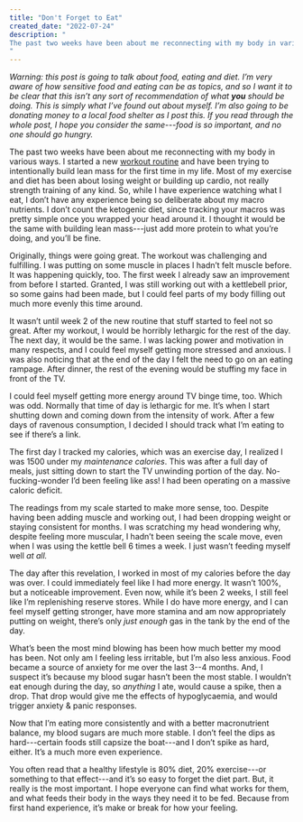 ```yaml
---
title: "Don't Forget to Eat"
created_date: "2022-07-24"
description: "
The past two weeks have been about me reconnecting with my body in various ways. I started a new workout routine and have been trying to intentionally build lean mass for the first time in my life. Most of my exercise and diet has been about losing weight or building up cardio, not really strength training of any kind. So, while I have experience watching what I eat, I don’t have any experience being so deliberate about my macro nutrients. I don’t count the ketogenic diet, since tracking your macros was pretty simple once you wrapped your head around it. I thought it would be the same with building lean mass---just add more protein to what you’re doing, and you’ll be fine.
"
---
```


_Warning: this post is going to talk about food, eating and diet. I’m very aware of how sensitive food and eating can be as topics, and so I want it to be clear that this isn’t any sort of recommendation of what **you** should be doing. This is simply what I’ve found out about myself. I’m also going to be donating money to a local food shelter as I post this. If you read through the whole post, I hope you consider the same---food is so important, and no one should go hungry._

The past two weeks have been about me reconnecting with my body in various ways. I started a new [workout routine](https://www.reddit.com/r/bodyweightfitness/wiki/kb/recommended_routine/) and have been trying to intentionally build lean mass for the first time in my life. Most of my exercise and diet has been about losing weight or building up cardio, not really strength training of any kind. So, while I have experience watching what I eat, I don’t have any experience being so deliberate about my macro nutrients. I don’t count the ketogenic diet, since tracking your macros was pretty simple once you wrapped your head around it. I thought it would be the same with building lean mass---just add more protein to what you’re doing, and you’ll be fine.

Originally, things were going great. The workout was challenging and fulfilling. I was putting on some muscle in places I hadn’t felt muscle before. It was happening quickly, too. The first week I already saw an improvement from before I started. Granted, I was still working out with a kettlebell prior, so some gains had been made, but I could feel parts of my body filling out much more evenly this time around.

It wasn’t until week 2 of the new routine that stuff started to feel not so great. After my workout, I would be horribly lethargic for the rest of the day. The next day, it would be the same. I was lacking power and motivation in many respects, and I could feel myself getting more stressed and anxious. I was also noticing that at the end of the day I felt the need to go on an eating rampage. After dinner, the rest of the evening would be stuffing my face in front of the TV.

I could feel myself getting more energy around TV binge time, too. Which was odd. Normally that time of day is lethargic for me. It’s when I start shutting down and coming down from the intensity of work. After a few days of ravenous consumption, I decided I should track what I’m eating to see if there’s a link.

The first day I tracked my calories, which was an exercise day, I realized I was 1500 under my _maintenance calories_. This was after a full day of meals, just sitting down to start the TV unwinding portion of the day. No-fucking-wonder I’d been feeling like ass! I had been operating on a massive caloric deficit.

The readings from my scale started to make more sense, too. Despite having been adding muscle and working out, I had been dropping weight or staying consistent for months. I was scratching my head wondering why, despite feeling more muscular, I hadn’t been seeing the scale move, even when I was using the kettle bell 6 times a week. I just wasn’t feeding myself well _at all._

The day after this revelation, I worked in most of my calories before the day was over. I could immediately feel like I had more energy. It wasn’t 100%, but a noticeable improvement. Even now, while it’s been 2 weeks, I still feel like I’m replenishing reserve stores. While I do have more energy, and I can feel myself getting stronger, have more stamina and am now appropriately putting on weight, there’s only _just enough_ gas in the tank by the end of the day.

What’s been the most mind blowing has been how much better my mood has been. Not only am I feeling less irritable, but I’m also less anxious. Food became a source of anxiety for me over the last 3--4 months. And, I suspect it’s because my blood sugar hasn’t been the most stable. I wouldn’t eat enough during the day, so _anything_ I ate, would cause a spike, then a drop. That drop would give me the effects of hypoglycaemia, and would trigger anxiety & panic responses.

Now that I’m eating more consistently and with a better macronutrient balance, my blood sugars are much more stable. I don’t feel the dips as hard---certain foods still capsize the boat---and I don’t spike as hard, either. It’s a much more even experience.

You often read that a healthy lifestyle is 80% diet, 20% exercise---or something to that effect---and it’s so easy to forget the diet part. But, it really is the most important. I hope everyone can find what works for them, and what feeds their body in the ways they need it to be fed. Because from first hand experience, it’s make or break for how your feeling.
